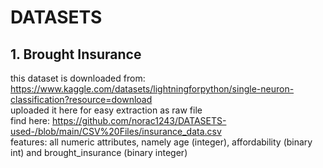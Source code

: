 # DATASETS 
## 1. Brought Insurance 
this dataset is downloaded from: https://www.kaggle.com/datasets/lightningforpython/single-neuron-classification?resource=download<br>
uploaded it here for easy extraction as raw file <br>
find here: https://github.com/norac1243/DATASETS-used-/blob/main/CSV%20Files/insurance_data.csv<br>
features: all numeric attributes, namely age (integer), affordability (binary int) and brought_insurance (binary integer)
